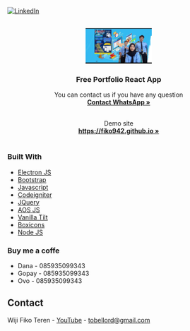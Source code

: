 <div id="top"></div>

[![LinkedIn][linkedin-shield]][linkedin-url]



<!-- PROJECT LOGO -->
<br />
<div align="center">
  <a href="https://tobelsoft.my.id">
    <img src="./banner.jpg" alt="Banner" width="150" height="80">
  </a>

  <h3 align="center">Free Portfolio React App</h3>

  <p align="center">
    You can contact us if you have any question
    <br />
    <a target="_blank" href="https://wa.me/6285935099343"><strong>Contact WhatsApp »</strong></a>
    <br />
    <br />
  </p>
  
  <p align="center">
    Demo site
    <br />
    <a target="_blank" href="https://fiko942.github.io"><strong>https://fiko942.github.io »</strong></a>
    <br />
    <br />
  </p>
</div>

### Built With

* [Electron JS](https://electronjs.org)
* [Bootstrap](https://getbootstrap.com)
* [Javascript](https://javascript.com)
* [Codeigniter](https://codeigniter.com)
* [JQuery](https://jquery.com)
* [AOS JS](https://michalsnik.github.io/aos/)
* [Vanilla Tilt](https://micku7zu.github.io/vanilla-tilt.js/)
* [Boxicons](https://boxicons.com/)
* [Node JS](https://nodejs.org/en/)

### Buy me a coffe

* Dana - 085935099343
* Gopay - 085935099343
* Ovo - 085935099343

## Contact

Wiji Fiko Teren - [YouTube](https://www.youtube.com/channel/UCg0vH4hDGuLQlAxtfGCSL9A) - tobellord@gmail.com

<!-- MARKDOWN LINKS & IMAGES -->
<!-- https://www.markdownguide.org/basic-syntax/#reference-style-links -->
[linkedin-shield]: https://img.shields.io/badge/-LinkedIn-black.svg?style=for-the-badge&logo=linkedin&colorB=555
[linkedin-url]: https://www.linkedin.com/in/wiji-fiko-teren-4a7a00219/
